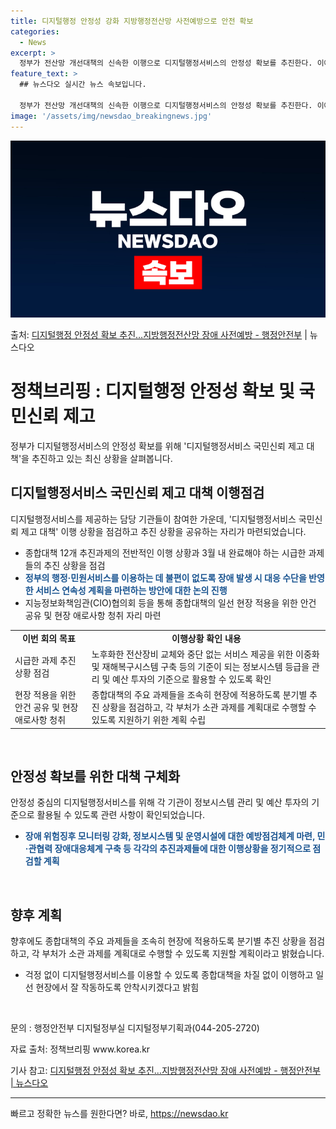 ```yaml
---
title: 디지털행정 안정성 강화 지방행정전산망 사전예방으로 안전 확보
categories:
  - News
excerpt: >
  정부가 전산망 개선대책의 신속한 이행으로 디지털행정서비스의 안정성 확보를 추진한다. 이에 고기동 행정안전부 …
feature_text: >
  ## 뉴스다오 실시간 뉴스 속보입니다.

  정부가 전산망 개선대책의 신속한 이행으로 디지털행정서비스의 안정성 확보를 추진한다. 이에 고기동 행정안전부 …
image: '/assets/img/newsdao_breakingnews.jpg'
---
```


![뉴스다오 속보](/assets/img/newsdao_breakingnews.jpg)

<p>출처: <a href="https://newsdao.kr/3352" rel="dofollow">디지털행정 안정성 확보 추진…지방행정전산망 장애 사전예방  - 행정안전부</a> | 뉴스다오</p>

<h1>정책브리핑 : 디지털행정 안정성 확보 및 국민신뢰 제고</h1>
<p data-ke-size="size16">정부가 디지털행정서비스의 안정성 확보를 위해 '디지털행정서비스 국민신뢰 제고 대책'을 추진하고 있는 최신 상황을 살펴봅니다.</p>

<h2 data-ke-size="size26">디지털행정서비스 국민신뢰 제고 대책 이행점검</h2>
<p data-ke-size="size16">디지털행정서비스를 제공하는 담당 기관들이 참여한 가운데, '디지털행정서비스 국민신뢰 제고 대책' 이행 상황을 점검하고 추진 상황을 공유하는 자리가 마련되었습니다.</p>
<ul>
<li>종합대책 12개 추진과제의 전반적인 이행 상황과 3월 내 완료해야 하는 시급한 과제들의 추진 상황을 점검</li>
<li><b><span style="color: #1a5490;">정부의 행정·민원서비스를 이용하는 데 불편이 없도록 장애 발생 시 대응 수단을 반영한 서비스 연속성 계획을 마련하는 방안에 대한 논의 진행</span></b></li>
<li>지능정보화책임관(CIO)협의회 등을 통해 종합대책의 일선 현장 적용을 위한 안건 공유 및 현장 애로사항 청취 자리 마련</li>
</ul>
<table>
  <tr>
    <td style="text-align: center; height: 17px;"><b>이번 회의 목표</b></td>
    <td style="text-align: center; height: 17px;"><b>이행상황 확인 내용</b></td>
  </tr>
  <tr>
    <td style="text-align: left;">시급한 과제 추진 상황 점검</td>
    <td style="text-align: left;">노후화한 전산장비 교체와 중단 없는 서비스 제공을 위한 이중화 및 재해복구시스템 구축 등의 기준이 되는 정보시스템 등급을 관리 및 예산 투자의 기준으로 활용할 수 있도록 확인</td>
  </tr>
  <tr>
    <td style="text-align: left;">현장 적용을 위한 안건 공유 및 현장 애로사항 청취</td>
    <td style="text-align: left;">종합대책의 주요 과제들을 조속히 현장에 적용하도록 분기별 추진 상황을 점검하고, 각 부처가 소관 과제를 계획대로 수행할 수 있도록 지원하기 위한 계획 수립</td>
  </tr>
</table>
<p data-ke-size="size16">&nbsp;</p>

<h2 data-ke-size="size26">안정성 확보를 위한 대책 구체화</h2>
<p data-ke-size="size16">안정성 중심의 디지털행정서비스를 위해 각 기관이 정보시스템 관리 및 예산 투자의 기준으로 활용될 수 있도록 관련 사항이 확인되었습니다.</p>
<ul>
<li><b><span style="color: #1a5490;">장애 위험징후 모니터링 강화, 정보시스템 및 운영시설에 대한 예방점검체계 마련, 민·관협력 장애대응체계 구축 등 각각의 추진과제들에 대한 이행상황을 정기적으로 점검할 계획</span></b></li>
</ul>
<p data-ke-size="size16">&nbsp;</p>

<h2 data-ke-size="size26">향후 계획</h2>
<p data-ke-size="size16">향후에도 종합대책의 주요 과제들을 조속히 현장에 적용하도록 분기별 추진 상황을 점검하고, 각 부처가 소관 과제를 계획대로 수행할 수 있도록 지원할 계획이라고 밝혔습니다.</p>
<ul>
<li>걱정 없이 디지털행정서비스를 이용할 수 있도록 종합대책을 차질 없이 이행하고 일선 현장에서 잘 작동하도록 안착시키겠다고 밝힘</li>
</ul>
<p data-ke-size="size16">&nbsp;</p>
<p data-ke-size="size16"></p>

<p data-ke-size="size16">문의 : 행정안전부 디지털정부실 디지털정부기획과(044-205-2720)</p>
<p data-ke-size="size16">자료 출처: 정책브리핑 www.korea.kr</p>
<p data-ke-size="size16">기사 참고: <a href="https://newsdao.kr/3352">디지털행정 안정성 확보 추진…지방행정전산망 장애 사전예방 - 행정안전부 | 뉴스다오</a></p>
<hr> 

빠르고 정확한 뉴스를 원한다면? 바로, <a href="https://newsdao.kr" rel="dofollow">https://newsdao.kr</a>


